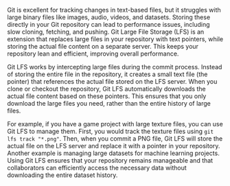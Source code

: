 Git is excellent for tracking changes in text-based files, but it struggles with large binary files like images, audio, videos, and datasets. Storing these directly in your Git repository can lead to performance issues, including slow cloning, fetching, and pushing. Git Large File Storage (LFS) is an extension that replaces large files in your repository with text pointers, while storing the actual file content on a separate server. This keeps your repository lean and efficient, improving overall performance.

Git LFS works by intercepting large files during the commit process. Instead of storing the entire file in the repository, it creates a small text file (the pointer) that references the actual file stored on the LFS server. When you clone or checkout the repository, Git LFS automatically downloads the actual file content based on these pointers. This ensures that you only download the large files you need, rather than the entire history of large files.

For example, if you have a game project with large texture files, you can use Git LFS to manage them. First, you would track the texture files using `git lfs track "*.png"`. Then, when you commit a PNG file, Git LFS will store the actual file on the LFS server and replace it with a pointer in your repository. Another example is managing large datasets for machine learning projects. Using Git LFS ensures that your repository remains manageable and that collaborators can efficiently access the necessary data without downloading the entire dataset history.